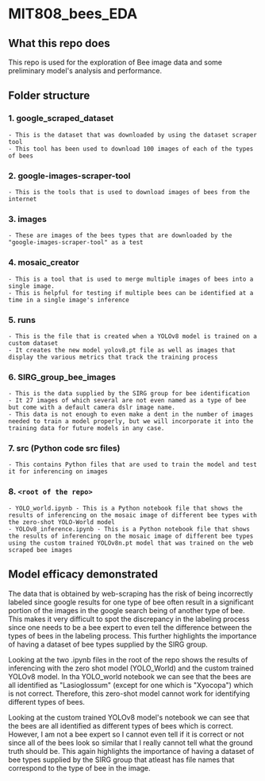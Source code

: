 # MIT808_bees_EDA

## What this repo does

This repo is used for the exploration of Bee image data and some preliminary model's analysis and performance.

## Folder structure

### 1. google_scraped_dataset
    - This is the dataset that was downloaded by using the dataset scraper tool
    - This tool has been used to download 100 images of each of the types of bees

### 2. google-images-scraper-tool
    - This is the tools that is used to download images of bees from the internet

### 3. images
    - These are images of the bees types that are downloaded by the "google-images-scraper-tool" as a test

### 4. mosaic_creator
    - This is a tool that is used to merge multiple images of bees into a single image.
    - This is helpful for testing if multiple bees can be identified at a time in a single image's inference

### 5. runs
    - This is the file that is created when a YOLOv8 model is trained on a custom dataset
    - It creates the new model yolov8.pt file as well as images that display the various metrics that track the training process

### 6. SIRG_group_bee_images
    - This is the data supplied by the SIRG group for bee identification
    - It 27 images of which several are not even named as a type of bee but come with a default camera dslr image name.
    - This data is not enough to even make a dent in the number of images needed to train a model properly, but we will incorporate it into the training data for future models in any case.

### 7. src (Python code src files)
    - This contains Python files that are used to train the model and test it for inferencing on images

### 8. `<root of the repo>`
    - YOLO_world.ipynb - This is a Python notebook file that shows the results of inferencing on the mosaic image of different bee types with the zero-shot YOLO-World model
    - YOLOv8_inference.ipynb - This is a Python notebook file that shows the results of inferencing on the mosaic image of different bee types using the custom trained YOLOv8n.pt model that was trained on the web scraped bee images

## Model efficacy demonstrated

The data that is obtained by web-scraping has the risk of being incorrectly labeled since google results for one type of bee often result in a significant portion of the images in the google search being of another type of bee. This makes it very difficult to spot the discrepancy in the labeling process since one needs to be a bee expert to even tell the difference between the types of bees in the labeling process. This further highlights the importance of having a dataset of bee types supplied by the SIRG group.   

Looking at the two .ipynb files in the root of the repo shows the results of inferencing with the zero shot model (YOLO_World) and the custom trained YOLOv8 model. In tha YOLO_world notebook we can see that the bees are all identified as "Lasioglossum" (except for one which is "Xyocopa") which is not correct. Therefore, this zero-shot model cannot work for identifying different types of bees.   

Looking at the custom trained YOLOv8 model's notebook we can see that the bees are all identified as different types of bees which is correct. However, I am not a bee expert so I cannot even tell if it is correct or not since all of the bees look so similar that I really cannot tell what the ground truth should be. This again highlights the importance of having a dataset of bee types supplied by the SIRG group that atleast has file names that correspond to the type of bee in the image.
